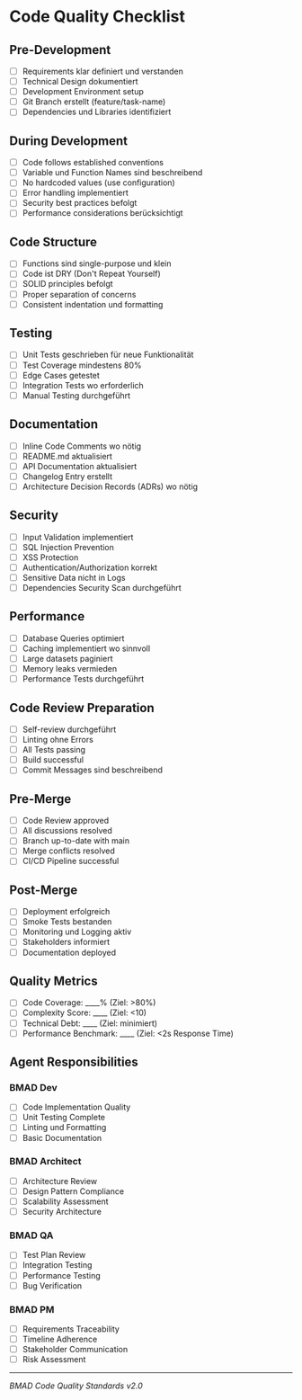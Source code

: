 # Code Quality Checklist

## Pre-Development
- [ ] Requirements klar definiert und verstanden
- [ ] Technical Design dokumentiert
- [ ] Development Environment setup
- [ ] Git Branch erstellt (feature/task-name)
- [ ] Dependencies und Libraries identifiziert

## During Development
- [ ] Code follows established conventions
- [ ] Variable und Function Names sind beschreibend
- [ ] No hardcoded values (use configuration)
- [ ] Error handling implementiert
- [ ] Security best practices befolgt
- [ ] Performance considerations berücksichtigt

## Code Structure
- [ ] Functions sind single-purpose und klein
- [ ] Code ist DRY (Don't Repeat Yourself)
- [ ] SOLID principles befolgt
- [ ] Proper separation of concerns
- [ ] Consistent indentation und formatting

## Testing
- [ ] Unit Tests geschrieben für neue Funktionalität
- [ ] Test Coverage mindestens 80%
- [ ] Edge Cases getestet
- [ ] Integration Tests wo erforderlich
- [ ] Manual Testing durchgeführt

## Documentation
- [ ] Inline Code Comments wo nötig
- [ ] README.md aktualisiert
- [ ] API Documentation aktualisiert
- [ ] Changelog Entry erstellt
- [ ] Architecture Decision Records (ADRs) wo nötig

## Security
- [ ] Input Validation implementiert
- [ ] SQL Injection Prevention
- [ ] XSS Protection
- [ ] Authentication/Authorization korrekt
- [ ] Sensitive Data nicht in Logs
- [ ] Dependencies Security Scan durchgeführt

## Performance
- [ ] Database Queries optimiert
- [ ] Caching implementiert wo sinnvoll
- [ ] Large datasets paginiert
- [ ] Memory leaks vermieden
- [ ] Performance Tests durchgeführt

## Code Review Preparation
- [ ] Self-review durchgeführt
- [ ] Linting ohne Errors
- [ ] All Tests passing
- [ ] Build successful
- [ ] Commit Messages sind beschreibend

## Pre-Merge
- [ ] Code Review approved
- [ ] All discussions resolved
- [ ] Branch up-to-date with main
- [ ] Merge conflicts resolved
- [ ] CI/CD Pipeline successful

## Post-Merge
- [ ] Deployment erfolgreich
- [ ] Smoke Tests bestanden
- [ ] Monitoring und Logging aktiv
- [ ] Stakeholders informiert
- [ ] Documentation deployed

## Quality Metrics
- [ ] Code Coverage: ____% (Ziel: >80%)
- [ ] Complexity Score: ____ (Ziel: <10)
- [ ] Technical Debt: ____ (Ziel: minimiert)
- [ ] Performance Benchmark: ____ (Ziel: <2s Response Time)

## Agent Responsibilities

### BMAD Dev
- [ ] Code Implementation Quality
- [ ] Unit Testing Complete
- [ ] Linting und Formatting
- [ ] Basic Documentation

### BMAD Architect
- [ ] Architecture Review
- [ ] Design Pattern Compliance
- [ ] Scalability Assessment
- [ ] Security Architecture

### BMAD QA
- [ ] Test Plan Review
- [ ] Integration Testing
- [ ] Performance Testing
- [ ] Bug Verification

### BMAD PM
- [ ] Requirements Traceability
- [ ] Timeline Adherence
- [ ] Stakeholder Communication
- [ ] Risk Assessment

---
*BMAD Code Quality Standards v2.0*